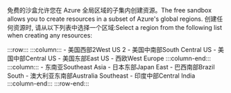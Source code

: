 <span data-ttu-id="d0935-101">免费的沙盒允许您在 Azure 全局区域的子集内创建资源。</span><span class="sxs-lookup"><span data-stu-id="d0935-101">The free sandbox allows you to create resources in a subset of Azure's global regions.</span></span> <span data-ttu-id="d0935-102">创建任何资源时, 请从以下列表中选择一个区域:</span><span class="sxs-lookup"><span data-stu-id="d0935-102">Select a region from the following list when creating any resources:</span></span>

:::row:::
    :::column:::
        - <span data-ttu-id="d0935-103">美国西部2</span><span class="sxs-lookup"><span data-stu-id="d0935-103">West US 2</span></span>
        - <span data-ttu-id="d0935-104">美国中南部</span><span class="sxs-lookup"><span data-stu-id="d0935-104">South Central US</span></span>
        - <span data-ttu-id="d0935-105">美国中部</span><span class="sxs-lookup"><span data-stu-id="d0935-105">Central US</span></span>
        - <span data-ttu-id="d0935-106">美国东部</span><span class="sxs-lookup"><span data-stu-id="d0935-106">East US</span></span>
        - <span data-ttu-id="d0935-107">西欧</span><span class="sxs-lookup"><span data-stu-id="d0935-107">West Europe</span></span>
    :::column-end:::
    :::column:::
        - <span data-ttu-id="d0935-108">东南亚</span><span class="sxs-lookup"><span data-stu-id="d0935-108">Southeast Asia</span></span>
        - <span data-ttu-id="d0935-109">日本东部</span><span class="sxs-lookup"><span data-stu-id="d0935-109">Japan East</span></span>
        - <span data-ttu-id="d0935-110">巴西南部</span><span class="sxs-lookup"><span data-stu-id="d0935-110">Brazil South</span></span>
        - <span data-ttu-id="d0935-111">澳大利亚东南部</span><span class="sxs-lookup"><span data-stu-id="d0935-111">Australia Southeast</span></span>
        - <span data-ttu-id="d0935-112">印度中部</span><span class="sxs-lookup"><span data-stu-id="d0935-112">Central India</span></span>
    :::column-end:::
:::row-end:::